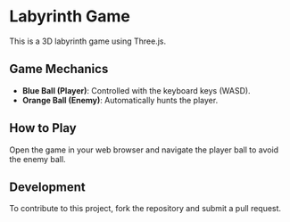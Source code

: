 # Labyrinth Game

This is a 3D labyrinth game using Three.js.

## Game Mechanics

- **Blue Ball (Player)**: Controlled with the keyboard keys (WASD).
- **Orange Ball (Enemy)**: Automatically hunts the player.

## How to Play

Open the game in your web browser and navigate the player ball to avoid the enemy ball.

## Development

To contribute to this project, fork the repository and submit a pull request.
